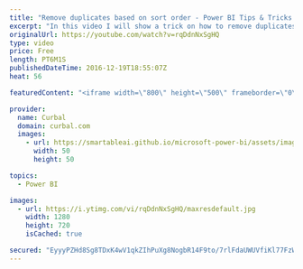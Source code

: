 ```yaml
---
title: "Remove duplicates based on sort order - Power BI Tips & Tricks #22"
excerpt: "In this video I will show a trick on how to remove duplicates based on sort order in Power BI / Power Query.   Looking for a download file? Go to our Download Center: https://curbal.com/donwload-center  SUBSCRIBE to learn more about Power and Excel BI! https://www.youtube.com/channel/UCJ7UhloHSA4wAqPzyi6TOkw?sub_confirmation=1"
originalUrl: https://youtube.com/watch?v=rqDdnNxSgHQ
type: video
price: Free
length: PT6M1S
publishedDateTime: 2016-12-19T18:55:07Z
heat: 56

featuredContent: "<iframe width=\"800\" height=\"500\" frameborder=\"0\" src=\"https://www.youtube.com/embed/rqDdnNxSgHQ\" allow=\"accelerometer; autoplay; encrypted-media; gyroscope; picture-in-picture\" allowfullscreen></iframe>"

provider:
  name: Curbal
  domain: curbal.com
  images:
    - url: https://smartableai.github.io/microsoft-power-bi/assets/images/organizations/curbal.com-50x50.jpg
      width: 50
      height: 50

topics:
  - Power BI

images:
  - url: https://i.ytimg.com/vi/rqDdnNxSgHQ/maxresdefault.jpg
    width: 1280
    height: 720
    isCached: true

secured: "EyyyPZHd8Sg8TDxK4wV1qkZIhPuXg8NogbR14F9to/7rlFdaUWUVfiKl77FzW7Jvo3dPGbjN7tsdgobTrgOVqtxoD5xHQP5XE41cFFi4dumMYqVc2bBlbFEegakUC1grT/17ooC8K1U0mIBpPqBloZR+sHr8hy90JHdzv+moyE2db2WfhqFtiES+yd58Vj+CBhf7VrR0Mg+mNqGcv+Kg7NOrUxkV49QOBVuZcNe09ClWxBQQZC8BK9aKUdn6pgyPvBc82EZm7iCnsgt5mGcTpleVJfry2uUV0m4JPnAaeDY04T3KFHOX7L6CFCNgDRHKXP8S+qUgxV+ZbyToyKZYchT6zTX3wR2PCqNH3B6q1ZU3drsO8o3no67lnxPONt0+F/9P8yxbca0J2V+c99tClPV9rivXtJzDHL2sdqtiV6A=;9CNnjVz+RcDuS7Qh5gcXsA=="
---
```


